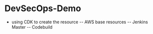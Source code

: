 # DevSecOps-Demo

- using CDK to create the resource
-- AWS base resources
-- Jenkins Master
-- Codebuild